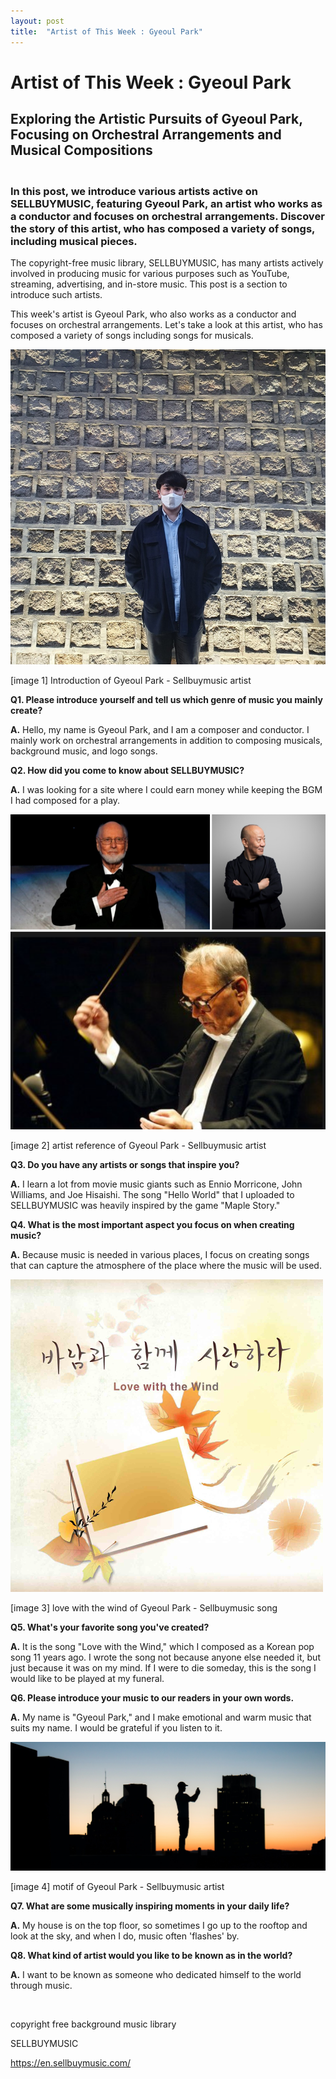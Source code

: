 ```yaml
---
layout: post
title:  "Artist of This Week : Gyeoul Park"
---
```

<h1>Artist of This Week : Gyeoul Park</h1>
<h2>Exploring the Artistic Pursuits of Gyeoul Park, Focusing on Orchestral Arrangements and Musical Compositions</h2>
<h3><br />
In this post, we introduce various artists active on SELLBUYMUSIC, featuring Gyeoul Park, an artist who works as a conductor and focuses on orchestral arrangements. Discover the story of this artist, who has composed a variety of songs, including musical pieces.</h3>
<p>The copyright-free music library, SELLBUYMUSIC, has many artists actively involved in producing music for various purposes such as YouTube, streaming, advertising, and in-store music. This post is a section to introduce such artists.</p>
<p>This week's artist is Gyeoul Park, who also works as a conductor and focuses on orchestral arrangements. Let's take a look at this artist, who has composed a variety of songs including songs for musicals.</p>

<p><img src="../images/2023-04-24-ArtisitGyeoul/Artist1_Introduction%20of%20Gyeoul%20Park%20-%20Sellbuymusic%20artist.jpg" alt="copyright_1 video editting" style="zoom:100%;" /></p>

<p>[image 1] Introduction of Gyeoul Park - Sellbuymusic artist</p>
<p><strong>Q1. Please introduce yourself and tell us which genre of music you mainly create?</strong></p>
<p><strong>A.</strong> Hello, my name is Gyeoul Park, and I am a composer and conductor. I mainly work on orchestral arrangements in addition to composing musicals, background music, and logo songs.</p>
<p><strong>Q2. How did you come to know about SELLBUYMUSIC?</strong></p>
<p><strong>A.</strong> I was looking for a site where I could earn money while keeping the BGM I had composed for a play.</p>

<p><img src="../images/2023-04-24-ArtisitGyeoul/Artist2_artist%20reference%20of%20Gyeoul%20Park%20-%20Sellbuymusic%20artist.png" alt="copyright_1 video editting" style="zoom:100%;" /></p>

<p>[image 2] artist reference of Gyeoul Park - Sellbuymusic artist</p>
<p><strong>Q3. Do you have any artists or songs that inspire you?</strong></p>
<p><strong>A.</strong> I learn a lot from movie music giants such as Ennio Morricone, John Williams, and Joe Hisaishi. The song "Hello World" that I uploaded to SELLBUYMUSIC was heavily inspired by the game "Maple Story."</p>
<p><strong>Q4. What is the most important aspect you focus on when creating music?</strong></p>
<p><strong>A.</strong> Because music is needed in various places, I focus on creating songs that can capture the atmosphere of the place where the music will be used.</p>

<p><img src="../images/2023-04-24-ArtisitGyeoul/Artist3_love%20with%20the%20wind%20of%20Gyeoul%20Park%20-%20Sellbuymusic%20song.jpg" alt="copyright_1 video editting" style="zoom:100%;" /></p>

<p>[image 3] love with the wind of Gyeoul Park - Sellbuymusic song</p>
<p><strong>Q5. What's your favorite song you've created?</strong></p>
<p><strong>A.</strong> It is the song "Love with the Wind," which I composed as a Korean pop song 11 years ago. I wrote the song not because anyone else needed it, but just because it was on my mind. If I were to die someday, this is the song I would like to be played at my funeral.</p>
<p><strong>Q6. Please introduce your music to our readers in your own words.</strong></p>
<p><strong>A.</strong> My name is "Gyeoul Park," and I make emotional and warm music that suits my name. I would be grateful if you listen to it.</p>

<p><img src="../images/2023-04-24-ArtisitGyeoul/Artist4_motif%20of%20Gyeoul%20Park%20-%20Sellbuymusic%20artist.jpg" alt="copyright_1 video editting" style="zoom:100%;" /></p>

<p>[image 4] motif of Gyeoul Park - Sellbuymusic artist</p>
<p><strong>Q7. What are some musically inspiring moments in your daily life?</strong></p>
<p><strong>A.</strong> My house is on the top floor, so sometimes I go up to the rooftop and look at the sky, and when I do, music often 'flashes' by.</p>
<p><strong>Q8. What kind of artist would you like to be known as in the world?</strong></p>
<p><strong>A.</strong> I want to be known as someone who dedicated himself to the world through music.</p>
<p> </p>
<p>copyright free background music library</p>
<p>SELLBUYMUSIC</p>
<p><a class="notion-link-token notion-focusable-token notion-enable-hover" tabindex="0" href="https://en.sellbuymusic.com/" rel="noopener noreferrer" data-token-index="1"><span class="link-annotation-unknown-block-id-38871349">https://en.sellbuymusic.com/</span></a></p>